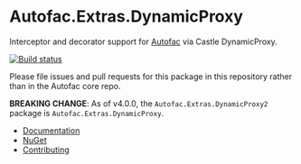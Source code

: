 # Autofac.Extras.DynamicProxy

Interceptor and decorator support for [Autofac](https://autofac.org) via Castle DynamicProxy.

[![Build status](https://ci.appveyor.com/api/projects/status/nx0urssttgc840eo?svg=true)](https://ci.appveyor.com/project/Autofac/autofac-extras-dynamicproxy)

Please file issues and pull requests for this package in this repository rather than in the Autofac core repo.

**BREAKING CHANGE**: As of v4.0.0, the `Autofac.Extras.DynamicProxy2` package is `Autofac.Extras.DynamicProxy`.

- [Documentation](https://autofac.readthedocs.io/en/latest/advanced/interceptors.html)
- [NuGet](https://www.nuget.org/packages/Autofac.Extras.DynamicProxy/)
- [Contributing](https://autofac.readthedocs.io/en/latest/contributors.html)